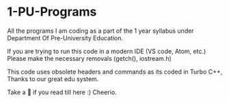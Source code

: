 # 1-PU-Programs
All the programs I am coding as a part of the 1 year syllabus under Department Of Pre-University Education.

If you are trying to run this code in a modern IDE (VS code, Atom, etc.)
Please make the necessary removals (getch(), iostream.h)

This code uses obsolete headers and commands as its coded in Turbo C++, Thanks to our great edu system.

Take a 🍪 if you read till here :)
Cheerio.
